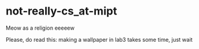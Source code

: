 # not-really-cs_at-mipt

Meow as a religion
eeeeew


Please, do read this: making a wallpaper in lab3 takes some time, just wait
